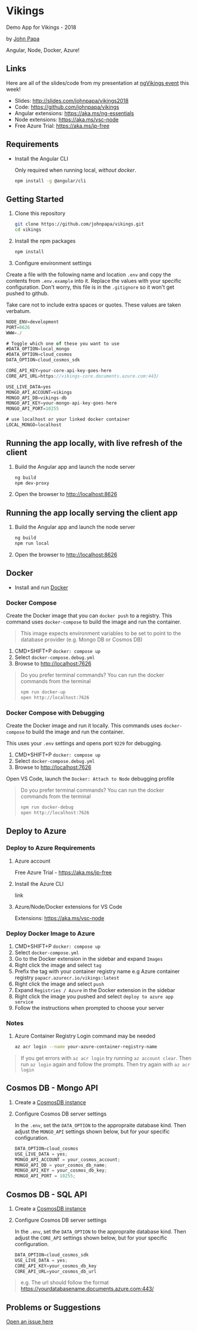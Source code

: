 # Vikings

Demo App for Vikings - 2018

by [John Papa](http://twitter.com/john_papa)

Angular, Node, Docker, Azure!

## Links

Here are all of the slides/code from my presentation at [ngVikings event](https://twitter.com/ngvikingsconf) this week!

- Slides: <http://slides.com/johnpapa/vikings2018>
- Code: <https://github.com/johnpapa/vikings>
- Angular extensions: <https://aka.ms/ng-essentials>
- Node extensions: <https://aka.ms/vsc-node>
- Free Azure Trial: <https://aka.ms/jp-free>

## Requirements

- Install the Angular CLI

  Only required when running local, _without docker_.

  ```bash
  npm install -g @angular/cli
  ```

## Getting Started

1. Clone this repository

   ```bash
   git clone https://github.com/johnpapa/vikings.git
   cd vikings
   ```

1. Install the npm packages

   ```bash
   npm install
   ```

1. Configure environment settings

  Create a file with the following name and location `.env` and copy the contents from
  `.env.example` into it. Replace the values with your specific configuration. Don't worry, this
  file is in the `.gitignore` so it won't get pushed to github.

  Take care not to include extra spaces or quotes. These values are taken verbatum.

  ```javascript
  NODE_ENV=development
  PORT=8626
  WWW=./

  # Toggle which one of these you want to use
  #DATA_OPTION=local_mongo
  #DATA_OPTION=cloud_cosmos
  DATA_OPTION=cloud_cosmos_sdk

  CORE_API_KEY=your-core-api-key-goes-here
  CORE_API_URL=https://vikings-core.documents.azure.com:443/

  USE_LIVE_DATA=yes
  MONGO_API_ACCOUNT=vikings
  MONGO_API_DB=vikings-db
  MONGO_API_KEY=your-mongo-api-key-goes-here
  MONGO_API_PORT=10255

  # use localhost or your linked docker container
  LOCAL_MONGO=localhost
  ```

## Running the app locally, with live refresh of the client

1. Build the Angular app and launch the node server

   ```bash
   ng build
   npm dev-proxy
   ```

1. Open the browser to <http://localhost:8626>

## Running the app locally serving the client app

1. Build the Angular app and launch the node server

   ```bash
   ng build
   npm run local
   ```

1. Open the browser to <http://localhost:8626>

## Docker

- Install and run [Docker](https://www.docker.com/community-edition)

### Docker Compose

Create the Docker image that you can `docker push` to a registry. This command uses `docker-compose` to build the image and run the container.

> This image expects environment variables to be set to point to the database provider (e.g. Mongo DB or Cosmos DB)

1. CMD+SHIFT+P `docker: compose up`
1. Select `docker-compose.debug.yml`
1. Browse to <http://localhost:7626>

> Do you prefer terminal commands? You can run the docker commands from the terminal
>
> ```bash
> npm run docker-up
> open http://localhost:7626
> ```

### Docker Compose with Debugging

Create the Docker image and run it locally. This commands uses `docker-compose` to build the image and run the container.

This uses your `.env` settings and opens port `9229` for debugging.

1. CMD+SHIFT+P `docker: compose up`
1. Select `docker-compose.debug.yml`
1. Browse to <http://localhost:7626>

Open VS Code, launch the `Docker: Attach to Node` debugging profile

> Do you prefer terminal commands? You can run the docker commands from the terminal
>
> ```bash
> npm run docker-debug
> open http://localhost:7626
> ```

## Deploy to Azure

### Deploy to Azure Requirements

1. Azure account

   Free Azure Trial - <https://aka.ms/jp-free>

1. Install the Azure CLI

   link

1. Azure/Node/Docker extensions for VS Code

   Extensions: <https://aka.ms/vsc-node>

### Deploy Docker Image to Azure

1. CMD+SHIFT+P `docker: compose up`
1. Select `docker-compose.yml`
1. Go to the Docker extension in the sidebar and expand `Images`
1. Right click the image and select `tag`
1. Prefix the tag with your container registry name
   e.g Azure container registry `papacr.azurecr.io/vikings:latest`
1. Right click the image and select `push`
1. Expand `Registries / Azure` in the Docker extension in the sidebar
1. Right click the image you pushed and select `deploy to azure app service`
1. Follow the instructions when prompted to choose your server

### Notes

1. Azure Container Registry Login command may be needed

   ```bash
   az acr login --name your-azure-container-registry-name
   ```

> If you get errors with `az acr login` try running `az account clear`. Then run `az login` again and follow the prompts. Then try again with `az acr login`

## Cosmos DB - Mongo API

1. Create a [CosmosDB instance](https://aka.ms/jp-cosmos-node)

1. Configure Cosmos DB server settings

   In the `.env`, set the `DATA_OPTION` to the appropraite database kind. Then adjust the `MONGO_API` settings shown below, but for your specific configuration.

   ```javascript
   DATA_OPTION=cloud_cosmos
   USE_LIVE_DATA = yes;
   MONGO_API_ACCOUNT = your_cosmos_account;
   MONGO_API_DB = your_cosmos_db_name;
   MONGO_API_KEY = your_cosmos_db_key;
   MONGO_API_PORT = 10255;
   ```

## Cosmos DB - SQL API

1. Create a [CosmosDB instance](https://aka.ms/jp-cosmos-node)

1. Configure Cosmos DB server settings

   In the `.env`, set the `DATA_OPTION` to the appropraite database kind. Then adjust the `CORE_API` settings shown below, but for your specific configuration.

   ```javascript
   DATA_OPTION=cloud_cosmos_sdk
   USE_LIVE_DATA = yes;
   CORE_API_KEY=your_cosmos_db_key
   CORE_API_URL=your_cosmos_db_url
   ```

> e.g. The url should follow the format https://yourdatabasename.documents.azure.com:443/

## Problems or Suggestions

[Open an issue here](https://github.com/johnpapa/vikings/issues)

